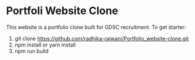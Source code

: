# Portfoli Website Clone

This website is a portfolio clone built for GDSC recruitment. To get starter:

1. git clone https://github.com/radhika-rajwani/Portfolio_website-clone.git
2. npm install or yarn install
3. npm run build


